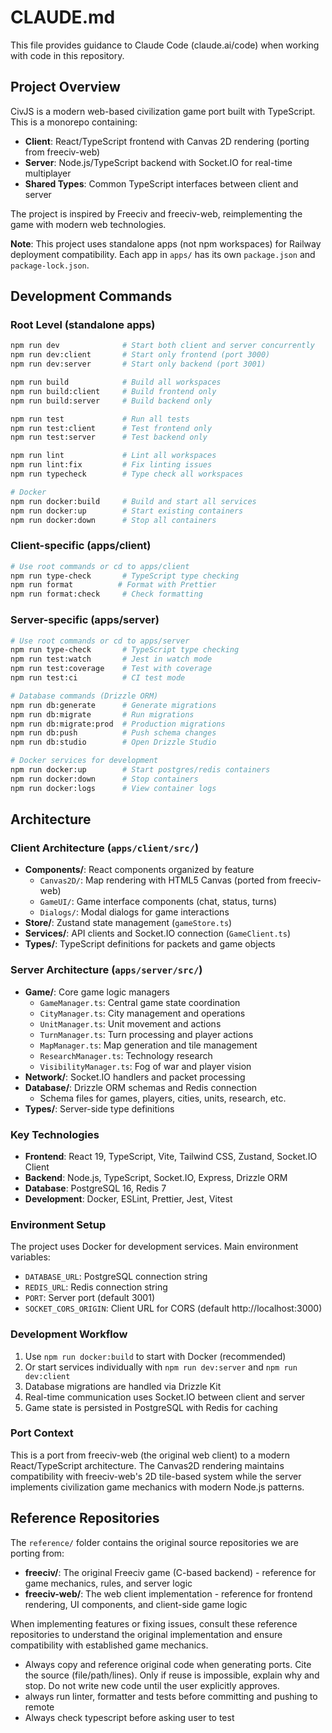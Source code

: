 # CLAUDE.md

This file provides guidance to Claude Code (claude.ai/code) when working with code in this repository.

## Project Overview

CivJS is a modern web-based civilization game port built with TypeScript. This is a monorepo containing:
- **Client**: React/TypeScript frontend with Canvas 2D rendering (porting from freeciv-web)
- **Server**: Node.js/TypeScript backend with Socket.IO for real-time multiplayer
- **Shared Types**: Common TypeScript interfaces between client and server

The project is inspired by Freeciv and freeciv-web, reimplementing the game with modern web technologies.

**Note**: This project uses standalone apps (not npm workspaces) for Railway deployment compatibility. Each app in `apps/` has its own `package.json` and `package-lock.json`.

## Development Commands

### Root Level (standalone apps)
```bash
npm run dev              # Start both client and server concurrently
npm run dev:client       # Start only frontend (port 3000)
npm run dev:server       # Start only backend (port 3001)

npm run build            # Build all workspaces
npm run build:client     # Build frontend only
npm run build:server     # Build backend only

npm run test             # Run all tests
npm run test:client      # Test frontend only
npm run test:server      # Test backend only

npm run lint             # Lint all workspaces
npm run lint:fix         # Fix linting issues
npm run typecheck        # Type check all workspaces

# Docker
npm run docker:build     # Build and start all services
npm run docker:up        # Start existing containers
npm run docker:down      # Stop all containers
```

### Client-specific (apps/client)
```bash
# Use root commands or cd to apps/client
npm run type-check       # TypeScript type checking
npm run format          # Format with Prettier
npm run format:check     # Check formatting
```

### Server-specific (apps/server)
```bash
# Use root commands or cd to apps/server
npm run type-check       # TypeScript type checking
npm run test:watch       # Jest in watch mode
npm run test:coverage    # Test with coverage
npm run test:ci          # CI test mode

# Database commands (Drizzle ORM)
npm run db:generate      # Generate migrations
npm run db:migrate       # Run migrations
npm run db:migrate:prod  # Production migrations
npm run db:push          # Push schema changes
npm run db:studio        # Open Drizzle Studio

# Docker services for development
npm run docker:up        # Start postgres/redis containers
npm run docker:down      # Stop containers
npm run docker:logs      # View container logs
```

## Architecture

### Client Architecture (`apps/client/src/`)
- **Components/**: React components organized by feature
  - `Canvas2D/`: Map rendering with HTML5 Canvas (ported from freeciv-web)
  - `GameUI/`: Game interface components (chat, status, turns)
  - `Dialogs/`: Modal dialogs for game interactions
- **Store/**: Zustand state management (`gameStore.ts`)
- **Services/**: API clients and Socket.IO connection (`GameClient.ts`)
- **Types/**: TypeScript definitions for packets and game objects

### Server Architecture (`apps/server/src/`)
- **Game/**: Core game logic managers
  - `GameManager.ts`: Central game state coordination
  - `CityManager.ts`: City management and operations
  - `UnitManager.ts`: Unit movement and actions
  - `TurnManager.ts`: Turn processing and player actions
  - `MapManager.ts`: Map generation and tile management
  - `ResearchManager.ts`: Technology research
  - `VisibilityManager.ts`: Fog of war and player vision
- **Network/**: Socket.IO handlers and packet processing
- **Database/**: Drizzle ORM schemas and Redis connection
  - Schema files for games, players, cities, units, research, etc.
- **Types/**: Server-side type definitions

### Key Technologies
- **Frontend**: React 19, TypeScript, Vite, Tailwind CSS, Zustand, Socket.IO Client
- **Backend**: Node.js, TypeScript, Socket.IO, Express, Drizzle ORM
- **Database**: PostgreSQL 16, Redis 7
- **Development**: Docker, ESLint, Prettier, Jest, Vitest

### Environment Setup
The project uses Docker for development services. Main environment variables:
- `DATABASE_URL`: PostgreSQL connection string
- `REDIS_URL`: Redis connection string
- `PORT`: Server port (default 3001)
- `SOCKET_CORS_ORIGIN`: Client URL for CORS (default http://localhost:3000)

### Development Workflow
1. Use `npm run docker:build` to start with Docker (recommended)
2. Or start services individually with `npm run dev:server` and `npm run dev:client`
3. Database migrations are handled via Drizzle Kit
4. Real-time communication uses Socket.IO between client and server
5. Game state is persisted in PostgreSQL with Redis for caching

### Port Context
This is a port from freeciv-web (the original web client) to a modern React/TypeScript architecture. The Canvas2D rendering maintains compatibility with freeciv-web's 2D tile-based system while the server implements civilization game mechanics with modern Node.js patterns.

## Reference Repositories

The `reference/` folder contains the original source repositories we are porting from:
- **freeciv/**: The original Freeciv game (C-based backend) - reference for game mechanics, rules, and server logic
- **freeciv-web/**: The web client implementation - reference for frontend rendering, UI components, and client-side game logic

When implementing features or fixing issues, consult these reference repositories to understand the original implementation and ensure compatibility with established game mechanics.
- Always copy and reference original code when generating ports. Cite the source (file/path/lines). Only if reuse is impossible, explain why and stop. Do not write new code until the user explicitly approves.
- always run linter, formatter and tests before committing and pushing to remote
- Always check typescript before asking user to test